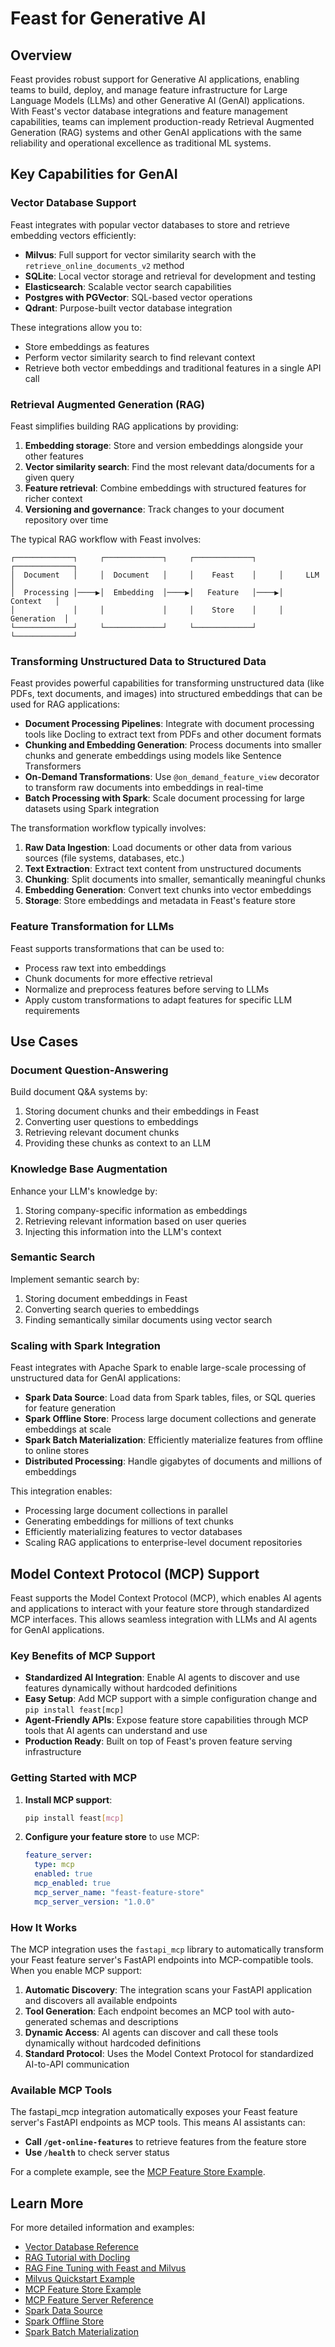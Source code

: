 # Feast for Generative AI

## Overview

Feast provides robust support for Generative AI applications, enabling teams to build, deploy, and manage feature infrastructure for Large Language Models (LLMs) and other Generative AI (GenAI) applications. With Feast's vector database integrations and feature management capabilities, teams can implement production-ready Retrieval Augmented Generation (RAG) systems and other GenAI applications with the same reliability and operational excellence as traditional ML systems.

## Key Capabilities for GenAI

### Vector Database Support

Feast integrates with popular vector databases to store and retrieve embedding vectors efficiently:

* **Milvus**: Full support for vector similarity search with the `retrieve_online_documents_v2` method
* **SQLite**: Local vector storage and retrieval for development and testing
* **Elasticsearch**: Scalable vector search capabilities
* **Postgres with PGVector**: SQL-based vector operations
* **Qdrant**: Purpose-built vector database integration

These integrations allow you to:
- Store embeddings as features
- Perform vector similarity search to find relevant context
- Retrieve both vector embeddings and traditional features in a single API call

### Retrieval Augmented Generation (RAG)

Feast simplifies building RAG applications by providing:

1. **Embedding storage**: Store and version embeddings alongside your other features
2. **Vector similarity search**: Find the most relevant data/documents for a given query
3. **Feature retrieval**: Combine embeddings with structured features for richer context
4. **Versioning and governance**: Track changes to your document repository over time

The typical RAG workflow with Feast involves:

```
┌─────────────┐     ┌─────────────┐     ┌─────────────┐     ┌─────────────┐
│  Document   │     │  Document   │     │    Feast    │     │     LLM     │
│  Processing │────▶│  Embedding  │────▶│   Feature   │────▶│   Context   │
│             │     │             │     │    Store    │     │  Generation  │
└─────────────┘     └─────────────┘     └─────────────┘     └─────────────┘
```

### Transforming Unstructured Data to Structured Data

Feast provides powerful capabilities for transforming unstructured data (like PDFs, text documents, and images) into structured embeddings that can be used for RAG applications:

* **Document Processing Pipelines**: Integrate with document processing tools like Docling to extract text from PDFs and other document formats
* **Chunking and Embedding Generation**: Process documents into smaller chunks and generate embeddings using models like Sentence Transformers
* **On-Demand Transformations**: Use `@on_demand_feature_view` decorator to transform raw documents into embeddings in real-time
* **Batch Processing with Spark**: Scale document processing for large datasets using Spark integration

The transformation workflow typically involves:

1. **Raw Data Ingestion**: Load documents or other data from various sources (file systems, databases, etc.)
2. **Text Extraction**: Extract text content from unstructured documents
3. **Chunking**: Split documents into smaller, semantically meaningful chunks
4. **Embedding Generation**: Convert text chunks into vector embeddings
5. **Storage**: Store embeddings and metadata in Feast's feature store
### Feature Transformation for LLMs

Feast supports transformations that can be used to:

* Process raw text into embeddings
* Chunk documents for more effective retrieval
* Normalize and preprocess features before serving to LLMs
* Apply custom transformations to adapt features for specific LLM requirements

## Use Cases

### Document Question-Answering

Build document Q&A systems by:
1. Storing document chunks and their embeddings in Feast
2. Converting user questions to embeddings
3. Retrieving relevant document chunks
4. Providing these chunks as context to an LLM

### Knowledge Base Augmentation

Enhance your LLM's knowledge by:
1. Storing company-specific information as embeddings
2. Retrieving relevant information based on user queries
3. Injecting this information into the LLM's context

### Semantic Search

Implement semantic search by:
1. Storing document embeddings in Feast
2. Converting search queries to embeddings
3. Finding semantically similar documents using vector search

### Scaling with Spark Integration

Feast integrates with Apache Spark to enable large-scale processing of unstructured data for GenAI applications:

* **Spark Data Source**: Load data from Spark tables, files, or SQL queries for feature generation
* **Spark Offline Store**: Process large document collections and generate embeddings at scale
* **Spark Batch Materialization**: Efficiently materialize features from offline to online stores
* **Distributed Processing**: Handle gigabytes of documents and millions of embeddings

This integration enables:
- Processing large document collections in parallel
- Generating embeddings for millions of text chunks
- Efficiently materializing features to vector databases
- Scaling RAG applications to enterprise-level document repositories

## Model Context Protocol (MCP) Support

Feast supports the Model Context Protocol (MCP), which enables AI agents and applications to interact with your feature store through standardized MCP interfaces. This allows seamless integration with LLMs and AI agents for GenAI applications.

### Key Benefits of MCP Support

* **Standardized AI Integration**: Enable AI agents to discover and use features dynamically without hardcoded definitions
* **Easy Setup**: Add MCP support with a simple configuration change and `pip install feast[mcp]`
* **Agent-Friendly APIs**: Expose feature store capabilities through MCP tools that AI agents can understand and use
* **Production Ready**: Built on top of Feast's proven feature serving infrastructure

### Getting Started with MCP

1. **Install MCP support**:
   ```bash
   pip install feast[mcp]
   ```

2. **Configure your feature store** to use MCP:
   ```yaml
   feature_server:
     type: mcp
     enabled: true
     mcp_enabled: true
     mcp_server_name: "feast-feature-store"
     mcp_server_version: "1.0.0"
   ```

### How It Works

The MCP integration uses the `fastapi_mcp` library to automatically transform your Feast feature server's FastAPI endpoints into MCP-compatible tools. When you enable MCP support:

1. **Automatic Discovery**: The integration scans your FastAPI application and discovers all available endpoints
2. **Tool Generation**: Each endpoint becomes an MCP tool with auto-generated schemas and descriptions
3. **Dynamic Access**: AI agents can discover and call these tools dynamically without hardcoded definitions
4. **Standard Protocol**: Uses the Model Context Protocol for standardized AI-to-API communication

### Available MCP Tools

The fastapi_mcp integration automatically exposes your Feast feature server's FastAPI endpoints as MCP tools. This means AI assistants can:

* **Call `/get-online-features`** to retrieve features from the feature store
* **Use `/health`** to check server status  

For a complete example, see the [MCP Feature Store Example](../../examples/mcp_feature_store/).

## Learn More

For more detailed information and examples:

* [Vector Database Reference](../reference/alpha-vector-database.md)
* [RAG Tutorial with Docling](../tutorials/rag-with-docling.md)
* [RAG Fine Tuning with Feast and Milvus](../../examples/rag-retriever/README.md)
* [Milvus Quickstart Example](https://github.com/feast-dev/feast/tree/master/examples/rag/milvus-quickstart.ipynb)
* [MCP Feature Store Example](../../examples/mcp_feature_store/)
* [MCP Feature Server Reference](../reference/feature-servers/mcp-feature-server.md)
* [Spark Data Source](../reference/data-sources/spark.md)
* [Spark Offline Store](../reference/offline-stores/spark.md)
* [Spark Batch Materialization](../reference/batch-materialization/spark.md)
